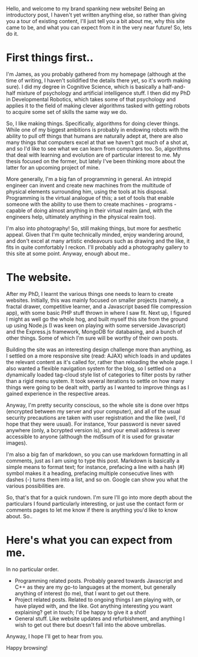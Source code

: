Hello, and welcome to my brand spanking new website! Being an introductory post, I haven't yet written anything else, so rather than giving you a tour of existing content, I'll just tell you a bit about me, why this site came to be, and what you can expect from it in the very near future! So, lets do it.

# First things first..

I'm James, as you probably gathered from my homepage (although at the time of writing, I haven't solidified the details there yet, so it's worth making sure). I did my degree in Cognitive Science, which is basically a half-and-half mixture of psychology and artificial intelligence stuff. I then did my PhD in Developmental Robotics, which takes some of that psychology and applies it to the field of making clever algorithms tasked with getting robots to acquire some set of skills the same way we do.

So, I like making things. Specifically, algorithms for doing clever things. While one of my biggest ambitions is probably in endowing robots with the ability to pull off things that humans are naturally adept at, there are also many things that computers excel at that we haven't got much of a shot at, and so I'd like to see what we can learn from computers too. So, algorithms that deal with learning and evolution are of particular interest to me. My thesis focused on the former, but lately I've been thinking more about the latter for an upcoming project of mine.

More generally, I'm a big fan of programming in general. An intrepid engineer can invent and create new machines from the multitude of physical elements surrounding him, using the tools at his disposal. Programming is the virtual analogue of this; a set of tools that enable someone with the ability to use them to create machines - programs - capable of doing almost anything in their virtual realm (and, with the engineers help, ultimately anything in the physical realm too).

I'm also into photography! So, still making things, but more for aesthetic appeal. Given that I'm quite technically minded, enjoy wandering around, and don't excel at many artistic endeavours such as drawing and the like, it fits in quite comfortably I reckon. I'll probably add a photography gallery to this site at some point. Anyway, enough about me..

# The website.

After my PhD, I learnt the various things one needs to learn to create websites. Initially, this was mainly focused on smaller projects (namely, a fractal drawer, competitive learner, and a Javascript based file compression app), with some basic PHP stuff thrown in where I saw fit. Next up, I figured I might as well go the whole hog, and built myself this site from the ground up using Node.js (I was keen on playing with some serverside Javascript) and the Express.js framework, MongoDB for databasing, and a bunch of other things. Some of which I'm sure will be worthy of their own posts. 

Building the site was an interesting design challenge more than anything, as I settled on a more responsive site (read: AJAX) which loads in and updates the relevant content as it's called for, rather than reloading the whole page. I also wanted a flexible navigation system for the blog, so I settled on a dynamically loaded tag-cloud style list of categories to filter posts by rather than a rigid menu system. It took several iterations to settle on how many things were going to be dealt with, partly as I wanted to improve things as I gained experience in the respective areas.

Anyway, I'm pretty security conscious, so the whole site is done over https (encrypted between my server and your computer), and all of the usual security precautions are taken with user registration and the like (well, I'd hope that they were usual). For instance, Your password is never saved anywhere (only, a bcrypted version is), and your email address is never accessible to anyone (although the md5sum of it is used for gravatar images).

I'm also a big fan of markdown, so you can use markdown formatting in all comments, just as I am using to type this post. Markdown is basically a simple means to format text; for instance, prefacing a line with a hash (#) symbol makes it a heading, prefacing multiple consecutive lines with dashes (-) turns them into a list, and so on. Google can show you what the various possibilities are.

So, that's that for a quick rundown. I'm sure I'll go into more depth about the particulars I found particularly interesting, or just use the contact form or comments pages to let me know if there is anything you'd like to know about. So..

# Here's what you can expect from me.

In no particular order.

- Programming related posts. Probably geared towards Javascript and C++ as they are my go-to languages at the moment, but generally anything of interest (to me), that I want to get out there.
- Project related posts. Related to ongoing things I am playing with, or have played with, and the like. Got anything interesting you want explaining? get in touch; I'd be happy to give it a shot!
- General stuff. Like website updates and refurbishment, and anything I wish to get out there but doesn't fall into the above umbrellas.

Anyway, I hope I'll get to hear from you.

Happy browsing!
